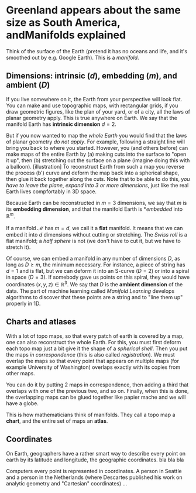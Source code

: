 Greenland appears about the same size as South America, andManifolds explained
====================
Think of the surface of the Earth (pretend it has no oceans and life, and it's smoothed out by e.g. Google Earth). This is a *manifold*.

Dimensions:  intrinsic ($d$), embedding ($m$), and ambient ($D$)
----------------------------------------------------------------
If you live somewhere on it, the Earth from your perspective will look flat. You can make and use topographic maps, with rectangular grids, if you draw geometric figures, like the plan of your yard, or of a city, all the laws of planar geometry apply. This is true anywhere on Earth. We say that the manifold Earth has **intrinsic dimension** $d=2$. 

But if you now wanted to map the *whole Earth* you would find that the laws of planar geometry *do not apply*. For example, following a straight line will bring you back to where you started. However, you (and others before) can make maps of the entire Earth by (a) making cuts into the surface to "open it up", then (b) stretching out the surface on a plane (imagine doing this with a balloon). [illustration] To reconstruct Earth from such a map you reverse the process (b') curve and deform the map back into a spherical shape, then glue it back together along the cuts. Note that to be able to do this, *you have to leave the plane*, *expand into 3 or more dimensions*, just like the real Earth lives compfortably in 3D space. 

Because Earth can be reconstructed in $m=3$ dimensions, we say that $m$ is its **embedding dimension**, and that the manifold Earth is **embedded* into ${\mathbb R}^m$.

If a manifold $\mathcal M$ has $m=d$, we call it a **flat** manifold. It means that we can embed it into $d$ dimensions without cutting or stretching. The *Swiss roll* is a flat manifold; a *half sphere* is not (we don't have to cut it, but we have to stretch it). 

Of course, we can embed a manifold in any number of dimensions $D$, as long as $D\geq m$, the minimum necessary. For instance, a piece of string has $d=1$ and is flat, but we can deform it into an S-curve ($D=2$) or into a spiral in space ($D=3$). If somebody gave us points on this spiral, they would have coordinates $(x,y,z)\in\mathbb R^3$. We say that $D$ is the **ambient dimension** of the data. The part of machine learning called *Manifold Learning* develops algorithms to discover that these points are a string and to "line them up" properly in 1D. 

Charts and atlases
-------------------
With a lot of topo maps, so that every patch of earth is covered by a map, one can also reconstruct the whole Earth. For this, you must first deform each topo map just a bit give it the shape of a *spherical shell*. Then you put the maps *in correspondence* (this is also called *registration*). We must overlap the maps so that every point that appears on multiple maps (for example University of Washington) overlaps exactly with its copies from other maps.

You can do it by putting 2 maps in correspondence, then adding a third that overlaps with one of the previous two, and so on. Finally, when this is done, the overlapping maps can be glued together like papier mache and we will have a globe.

This is how mathematicians think of manifolds. They call a topo map a **chart**, and the entire set of maps an **atlas**.

Coordinates
------------
On Earth, geographers have a rather smart way to describe every point on earth by its latitude and longitude, the geographic coordinates. 
bla bla bla

Computers every point is represented in coordinates.
A person in Seattle and a person in the Netherlands (where Descartes published his work on analytic geometry and "Cartesian" coordinates) ...
